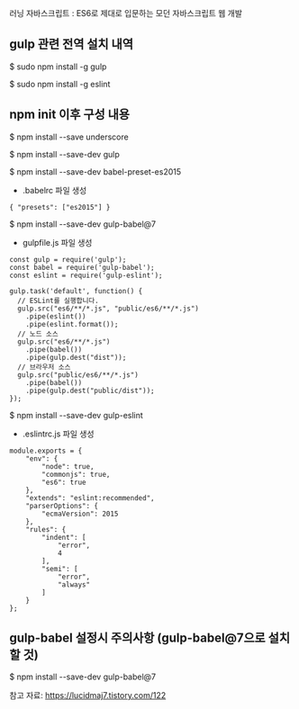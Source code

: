 러닝 자바스크립트 : ES6로 제대로 입문하는 모던 자바스크립트 웹 개발

## gulp 관련 전역 설치 내역

$ sudo npm install -g gulp

$ sudo npm install -g eslint


## npm init 이후 구성 내용

$ npm install --save underscore

$ npm install --save-dev gulp

$ npm install --save-dev babel-preset-es2015

- .babelrc 파일 생성
```
{ "presets": ["es2015"] }
```

$ npm install --save-dev gulp-babel@7

- gulpfile.js 파일 생성
```{.javascript}
const gulp = require('gulp');
const babel = require('gulp-babel');
const eslint = require('gulp-eslint');

gulp.task('default', function() {
  // ESLint를 실행합니다.
  gulp.src("es6/**/*.js", "public/es6/**/*.js")
    .pipe(eslint())
    .pipe(eslint.format());
  // 노드 소스
  gulp.src("es6/**/*.js")
    .pipe(babel())
    .pipe(gulp.dest("dist"));
  // 브라우저 소스
  gulp.src("public/es6/**/*.js")
    .pipe(babel())
    .pipe(gulp.dest("public/dist"));
});
```

$ npm install --save-dev gulp-eslint

- .eslintrc.js 파일 생성
```{.javascript}
module.exports = {
    "env": {
        "node": true,
        "commonjs": true,
        "es6": true
    },
    "extends": "eslint:recommended",
    "parserOptions": {
        "ecmaVersion": 2015
    },
    "rules": {
        "indent": [
            "error",
            4
        ],
        "semi": [
            "error",
            "always"
        ]
    }
};
```

## gulp-babel 설정시 주의사항 (gulp-babel@7으로 설치할 것)

$ npm install --save-dev gulp-babel@7

참고 자료: https://lucidmaj7.tistory.com/122

